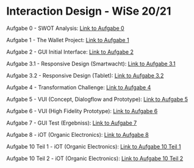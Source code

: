 # Interaction Design - WiSe 20/21
Aufgabe 0 - SWOT Analysis:
[Link to Aufgabe 0](https://framer.com/share/Swot-Analysis-Buck-Kerstin--1ElUoTyRjiLSUB0QnNy7/CcGUthbTOTeoMVY8kHyfsB-3%3A00u49g5hg546o)

Aufgabe 1 - The Wallet Project:
[Link to Aufgabe 1](https://www.notion.so/The-Wallet-Project-56d6003e070647a6a5c6547b4d001f37) 

Aufgabe 2 - GUI Initial Interface:
[Link to Aufgabe 2](https://www.notion.so/GUI-Project-1bf74c7915f2450f9f1b2de04f94a564)

Aufgabe 3.1 - Responsive Design (Smartwacht):
[Link to Aufgabe 3.1](https://www.figma.com/proto/Goe2thE3389PCp60XWrGw4/GUI-Smartwatch?node-id=1%3A2&scaling=scale-down)

Aufgabe 3.2 - Responsive Design (Tablet):
[Link to Aufgabe 3.2](https://www.figma.com/proto/cAURnzkD0LGeQ7Mt70XyT5/GUI-Tablet?node-id=2%3A2&scaling=scale-down)

Aufgabe 4 - Transformation Challenge:
[Link to Aufgabe 4](https://www.notion.so/Design-Transformation-Challenge-227ceecbda654f65bf7a89d542d9c85d)

Aufgabe 5 - VUI (Concept, Dialogflow and Prototype):
[Link to Aufgabe 5](https://www.notion.so/VUI-b6334fcd291944de87cf9b3a003bdec6)

Aufgabe 6 - VUI (High Fidelity Prototype):
[Link to Aufgabe 6](https://www.notion.so/VUI-Prototyping-7ea208f809d841bc93ee601017443120)

Aufgabe 7 - GUI Test (Ergebniss):
[Link to Aufgabe 7](https://www.notion.so/GUI-Test-Pr-sentation-ac80a225168d4654a288553376ca7309)

Aufgabe 8 - iOT (Organic Electronics):
[Link to Aufgabe 8](https://www.notion.so/iOT-Projekt-b3292dbd4c2849b39522d38bd151c8db)

Aufgabe 10 Teil 1 - iOT (Organic Electronics):
[Link to Aufgabe 10 Teil 1](https://www.notion.so/iOT-project-development-a77ac273ee9a4a198ce971655df35bfe)

Aufgabe 10 Teil 2 - iOT (Organic Electronics):
[Link to Aufgabe 10 Teil 2](https://www.notion.so/iOT-Project-40dd2f1cf43447718caa8456b74c7647)
